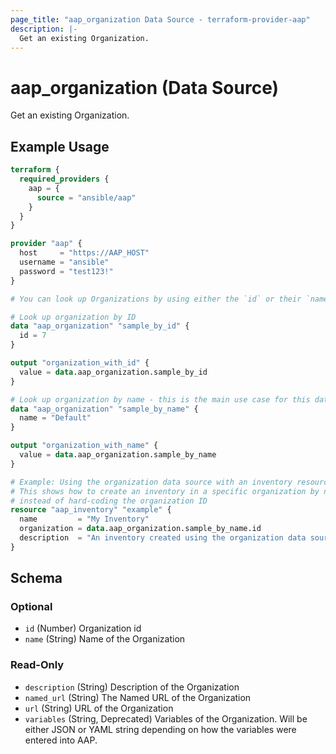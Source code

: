 ```yaml
---
page_title: "aap_organization Data Source - terraform-provider-aap"
description: |-
  Get an existing Organization.
---
```


# aap_organization (Data Source)

Get an existing Organization.


## Example Usage

```terraform
terraform {
  required_providers {
    aap = {
      source = "ansible/aap"
    }
  }
}

provider "aap" {
  host     = "https://AAP_HOST"
  username = "ansible"
  password = "test123!"
}

# You can look up Organizations by using either the `id` or their `name`.

# Look up organization by ID
data "aap_organization" "sample_by_id" {
  id = 7
}

output "organization_with_id" {
  value = data.aap_organization.sample_by_id
}

# Look up organization by name - this is the main use case for this data source
data "aap_organization" "sample_by_name" {
  name = "Default"
}

output "organization_with_name" {
  value = data.aap_organization.sample_by_name
}

# Example: Using the organization data source with an inventory resource
# This shows how to create an inventory in a specific organization by name
# instead of hard-coding the organization ID
resource "aap_inventory" "example" {
  name         = "My Inventory"
  organization = data.aap_organization.sample_by_name.id
  description  = "An inventory created using the organization data source"
}
```


<!-- schema generated by tfplugindocs -->
## Schema

### Optional

- `id` (Number) Organization id
- `name` (String) Name of the Organization

### Read-Only

- `description` (String) Description of the Organization
- `named_url` (String) The Named URL of the Organization
- `url` (String) URL of the Organization
- `variables` (String, Deprecated) Variables of the Organization. Will be either JSON or YAML string depending on how the variables were entered into AAP.
